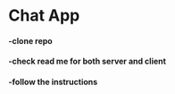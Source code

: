# Chat App

#### -clone repo
#### -check read me for both server and client
#### -follow the instructions
